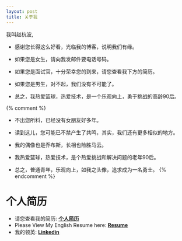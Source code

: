 ```yaml
---
layout: post
title: 关于我
---
```


我叫赵杭波,

- 感谢您长得这么好看，光临我的博客，说明我们有缘。
- 如果您是女生，请向我发邮件要电话号码。
- 如果您是面试官，十分荣幸您的到来，请您查看我下方的简历。
- 如果您是男生，对不起，我们没有不可能了。

- 总之，我热爱篮球，热爱技术，是一个乐观向上，勇于挑战的高龄90后。

{% comment %}
- 不出您所料，已经没有女朋友好多年。
- 读到这儿，您可能已不禁产生了共鸣，其实，我们还有更多相似的地方。
- 我的偶像也是乔布斯，长相也险胜马云。

- 我热爱篮球，热爱技术，是个热爱挑战和解决问题的老年90后。
- 总之，普通青年，乐观向上，如我之头像，追求成为一名勇士。
{% endcomment %}

# 个人简历

- 请您查看我的简历: [**个人简历**](/assets/CV_Hangbo_English.pdf)
- Please View My English Resume here: [**Resume**](/assets/CV_Hangbo_English.pdf)
- 我的领英: [**Linkedin**](https://cn.linkedin.com/in/hangbo-zhao-089814a8)

